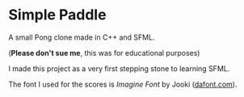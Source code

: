 # Simple Paddle

A small Pong clone made in C++ and SFML.

(**Please don't sue me**, this was for educational purposes)

I made this project as a very first stepping stone to learning SFML. 

The font I used for the scores is *Imagine Font* by Jooki 
([dafont.com](http://www.dafont.com/imagine-font.font)).